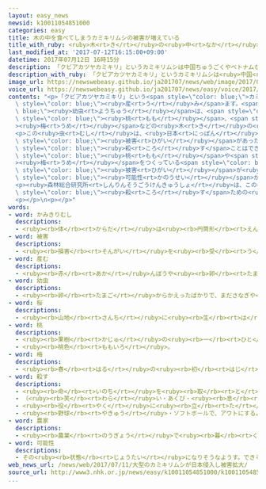```yaml
---
layout: easy_news
newsid: k10011054851000
categories: easy
title: 木の中を食べてしまうカミキリムシの被害が増えている
title_with_ruby: <ruby>木<rt>き</rt></ruby>の<ruby>中<rt>なか</rt></ruby>を<ruby>食<rt>た</rt></ruby>べてしまうカミキリムシの<ruby>被害<rt>ひがい</rt></ruby>が<ruby>増<rt>ふ</rt></ruby>えている
last_modified_at: '2017-07-12T16:15:00+09:00'
datetime: 2017年07月12日 16時15分
description: 「クビアカツヤカミキリ」というカミキリムシは中国ちゅうごくやベトナムなどで生うまれた虫むしで、たくさん卵たまごを産うみます。
description_with_ruby: 「クビアカツヤカミキリ」というカミキリムシは<ruby>中国<rt>ちゅうごく</rt></ruby>やベトナムなどで<ruby>生<rt>う</rt></ruby>まれた<ruby>虫<rt>むし</rt></ruby>で、たくさん<ruby>卵<rt>たまご</rt></ruby>を<ruby>産<rt>う</rt></ruby>みます。
image_url: https://newswebeasy.github.io/ja201707/news/web/image/2017/07/12/k10011054851000.jpg
voice_url: https://newswebeasy.github.io/ja201707/news/easy/voice/2017/07/12/k10011054851000.mp3
contents: "<p>「クビアカツヤカミキリ」という<span style=\"color: blue;\">カミキリムシ</span>は<ruby>中国<rt>ちゅうごく</rt></ruby>やベトナムなどで<ruby>生<rt>う</rt></ruby>まれた<ruby>虫<rt>むし</rt></ruby>で、たくさん<ruby>卵<rt>たまご</rt></ruby>を<span\
  \ style=\"color: blue;\"><ruby>産<rt>う</rt></ruby>み</span>ます。<span style=\"color:\
  \ blue;\"><ruby>幼虫<rt>ようちゅう</rt></ruby></span>は、<span style=\"color: blue;\"><ruby>桜<rt>さくら</rt></ruby></span>や<span\
  \ style=\"color: blue;\"><ruby>桃<rt>もも</rt></ruby></span>、<span style=\"color: blue;\"\
  ><ruby>梅<rt>うめ</rt></ruby></span>などの<ruby>木<rt>き</rt></ruby>の<ruby>中<rt>なか</rt></ruby>に<ruby>入<rt>はい</rt></ruby>って<ruby>木<rt>き</rt></ruby>を<ruby>食<rt>た</rt></ruby>べるため、<ruby>花<rt>はな</rt></ruby>が<ruby>咲<rt>さ</rt></ruby>かなくなったり、<ruby>果物<rt>くだもの</rt></ruby>ができなくなったりします。</p>\n\
  <p>この<ruby>虫<rt>むし</rt></ruby>は、<ruby>日本<rt>にっぽん</rt></ruby>では２０１２<ruby>年<rt>ねん</rt></ruby>に<ruby>初<rt>はじ</rt></ruby>めて<ruby>見<rt>み</rt></ruby>つかりました。<ruby>森林総合研究所<rt>しんりんそうごうけんきゅうしょ</rt></ruby>が<ruby>調<rt>しら</rt></ruby>べると、<ruby>今<rt>いま</rt></ruby>までに<ruby>東京都<rt>とうきょうと</rt></ruby>、<ruby>群馬県<rt>ぐんまけん</rt></ruby>、<ruby>栃木県<rt>とちぎけん</rt></ruby>、<ruby>埼玉県<rt>さいたまけん</rt></ruby>、<ruby>愛知県<rt>あいちけん</rt></ruby>、<ruby>大阪府<rt>おおさかふ</rt></ruby>、<ruby>徳島県<rt>とくしまけん</rt></ruby>で<ruby>見<rt>み</rt></ruby>つかりました。<span\
  \ style=\"color: blue;\"><ruby>被害<rt>ひがい</rt></ruby></span>があった<ruby>木<rt>き</rt></ruby>は<ruby>切<rt>き</rt></ruby>っていますが、<ruby>虫<rt>むし</rt></ruby>を<ruby>全部<rt>ぜんぶ</rt></ruby><span\
  \ style=\"color: blue;\"><ruby>殺<rt>ころ</rt></ruby>す</span>ことはできません。</p>\n<p><ruby>森林総合研究所<rt>しんりんそうごうけんきゅうしょ</rt></ruby>は、このままだと<span\
  \ style=\"color: blue;\"><ruby>桃<rt>もも</rt></ruby></span>や<span style=\"color: blue;\"\
  ><ruby>梅<rt>うめ</rt></ruby></span>をつくっている<span style=\"color: blue;\"><ruby>農家<rt>のうか</rt></ruby></span>に<ruby>大<rt>おお</rt></ruby>きな<span\
  \ style=\"color: blue;\"><ruby>被害<rt>ひがい</rt></ruby></span>が<ruby>出<rt>で</rt></ruby>る<span\
  \ style=\"color: blue;\"><ruby>可能性<rt>かのうせい</rt></ruby></span>があると<ruby>考<rt>かんが</rt></ruby>えています。<ruby>花見<rt>はなみ</rt></ruby>ができなくなる<ruby>場所<rt>ばしょ</rt></ruby>もあるかもしれないと<ruby>言<rt>い</rt></ruby>っています。</p>\n\
  <p><ruby>森林総合研究所<rt>しんりんそうごうけんきゅうしょ</rt></ruby>は、この<ruby>虫<rt>むし</rt></ruby>を<span\
  \ style=\"color: blue;\"><ruby>殺<rt>ころ</rt></ruby>す</span>ための<ruby>新<rt>あたら</rt></ruby>しい<ruby>薬<rt>くすり</rt></ruby>が<ruby>必要<rt>ひつよう</rt></ruby>だと<ruby>考<rt>かんが</rt></ruby>えて<ruby>研究<rt>けんきゅう</rt></ruby>を<ruby>始<rt>はじ</rt></ruby>めています。</p>\n\
  <p></p>\n<p></p>"
words:
- word: かみきりむし
  descriptions:
  - <ruby><rb>体</rb><rt>からだ</rt></ruby>は<ruby><rb>円筒形</rb><rt>えんとうけい</rt></ruby>でかたく、<ruby><rb>長</rb><rt>なが</rt></ruby>い<ruby><rb>触角</rb><rt>しょっかく</rt></ruby>と<ruby><rb>丈夫</rb><rt>じょうぶ</rt></ruby>なあごを<ruby><rb>持</rb><rt>も</rt></ruby>つ<ruby><rb>昆虫</rb><rt>こんちゅう</rt></ruby>。<ruby><rb>幼虫</rb><rt>ようちゅう</rt></ruby>は、テッポウムシといい、<ruby><rb>木</rb><rt>き</rt></ruby>の<ruby><rb>害虫</rb><rt>がいちゅう</rt></ruby>。
- word: 被害
  descriptions:
  - <ruby><rb>損害</rb><rt>そんがい</rt></ruby>を<ruby><rb>受</rb><rt>う</rt></ruby>けること。また、<ruby><rb>受</rb><rt>う</rt></ruby>けた<ruby><rb>害</rb><rt>がい</rt></ruby>。
- word: 産む
  descriptions:
  - <ruby><rb>赤</rb><rt>あか</rt></ruby>んぼうや<ruby><rb>卵</rb><rt>たまご</rt></ruby>を、<ruby><rb>母親</rb><rt>ははおや</rt></ruby>が<ruby><rb>体</rb><rt>からだ</rt></ruby>から<ruby><rb>出</rb><rt>だ</rt></ruby>す。
- word: 幼虫
  descriptions:
  - <ruby><rb>卵</rb><rt>たまご</rt></ruby>からかえったばかりで、まださなぎや<ruby><rb>成虫</rb><rt>せいちゅう</rt></ruby>になっていない<ruby><rb>虫</rb><rt>むし</rt></ruby>。
- word: 桜
  descriptions:
  - <ruby><rb>山地</rb><rt>さんち</rt></ruby>に<ruby><rb>生</rb><rt>は</rt></ruby>え、<ruby><rb>公園</rb><rt>こうえん</rt></ruby>や<ruby><rb>庭</rb><rt>にわ</rt></ruby>にも<ruby><rb>植</rb><rt>う</rt></ruby>える<ruby><rb>木</rb><rt>き</rt></ruby>。ソメイヨシノ・シダレザクラ・ヤマザクラなど<ruby><rb>種類</rb><rt>しゅるい</rt></ruby>が<ruby><rb>多</rb><rt>おお</rt></ruby>い。<ruby><rb>春</rb><rt>はる</rt></ruby>、うすもも<ruby><rb>色</rb><rt>いろ</rt></ruby>の<ruby><rb>美</rb><rt>うつく</rt></ruby>しい<ruby><rb>花</rb><rt>はな</rt></ruby>が<ruby><rb>咲</rb><rt>さ</rt></ruby>く。<ruby><rb>日本</rb><rt>にっぽん</rt></ruby>の「<ruby><rb>国花</rb><rt>こっか</rt></ruby>」とされる。
- word: 桃
  descriptions:
  - <ruby><rb>果樹</rb><rt>かじゅ</rt></ruby>の<ruby><rb>一</rb><rt>ひと</rt></ruby>つ。<ruby><rb>春</rb><rt>はる</rt></ruby>、うす<ruby><rb>赤色</rb><rt>あかいろ</rt></ruby>の<ruby><rb>花</rb><rt>はな</rt></ruby>が<ruby><rb>咲</rb><rt>さ</rt></ruby>き、<ruby><rb>夏</rb><rt>なつ</rt></ruby>に、あまくて<ruby><rb>種</rb><rt>たね</rt></ruby>の<ruby><rb>大</rb><rt>おお</rt></ruby>きい<ruby><rb>実</rb><rt>み</rt></ruby>がなる。
  - <ruby><rb>桃色</rb><rt>ももいろ</rt></ruby>。
- word: 梅
  descriptions:
  - <ruby><rb>春</rb><rt>はる</rt></ruby>の<ruby><rb>初</rb><rt>はじ</rt></ruby>め、<ruby><rb>葉</rb><rt>は</rt></ruby>よりも<ruby><rb>先</rb><rt>さき</rt></ruby>に、<ruby><rb>白</rb><rt>しろ</rt></ruby>や<ruby><rb>紅</rb><rt>くれない</rt></ruby>のかおりのよい<ruby><rb>花</rb><rt>はな</rt></ruby>が<ruby><rb>咲</rb><rt>さ</rt></ruby>く<ruby><rb>木</rb><rt>き</rt></ruby>。<ruby><rb>六月</rb><rt>ろくがつ</rt></ruby>ごろ<ruby><rb>実</rb><rt>み</rt></ruby>が<ruby><rb>大</rb><rt>おお</rt></ruby>きくなり、<ruby><rb>梅</rb><rt>うめ</rt></ruby>ぼしや<ruby><rb>梅酒</rb><rt>うめしゅ</rt></ruby>などにする。
- word: 殺す
  descriptions:
  - <ruby><rb>命</rb><rt>いのち</rt></ruby>を<ruby><rb>取</rb><rt>と</rt></ruby>る。
  - （<ruby><rb>笑</rb><rt>わら</rt></ruby>い・あくび・<ruby><rb>息</rb><rt>いき</rt></ruby>などを）おさえて<ruby><rb>止</rb><rt>と</rt></ruby>める。
  - <ruby><rb>役</rb><rt>やく</rt></ruby>に<ruby><rb>立</rb><rt>た</rt></ruby>たなくする。
  - <ruby><rb>野球</rb><rt>やきゅう</rt></ruby>・ソフトボールで、アウトにする。
- word: 農家
  descriptions:
  - <ruby><rb>農業</rb><rt>のうぎょう</rt></ruby>で<ruby><rb>暮</rb><rt>く</rt></ruby>らしを<ruby><rb>立</rb><rt>た</rt></ruby>てている<ruby><rb>家</rb><rt>いえ</rt></ruby>。また、その<ruby><rb>建物</rb><rt>たてもの</rt></ruby>。
- word: 可能性
  descriptions:
  - その<ruby><rb>状態</rb><rt>じょうたい</rt></ruby>になりそうなようす。できそうなようす。
web_news_url: /news/web/2017/07/11/大型のカミキリムシが日本侵入し被害拡大/
source_url: http://www3.nhk.or.jp/news/easy/k10011054851000/k10011054851000.html
...
```

